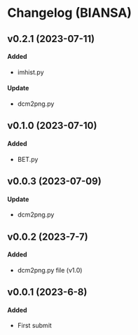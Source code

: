 # Changelog (BIANSA)

## v0.2.1 (2023-07-11)
#### Added
- imhist.py
#### Update
- dcm2png.py


## v0.1.0 (2023-07-10)
#### Added
- BET.py

## v0.0.3 (2023-07-09)
#### Update
- dcm2png.py

## v0.0.2 (2023-7-7)
#### Added
- dcm2png.py file (v1.0)

## v0.0.1 (2023-6-8)
#### Added
- First submit
